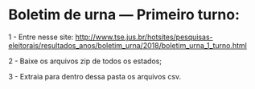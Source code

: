 # Boletim de urna — Primeiro turno:

1 - Entre nesse site:
    http://www.tse.jus.br/hotsites/pesquisas-eleitorais/resultados_anos/boletim_urna/2018/boletim_urna_1_turno.html

2 - Baixe os arquivos zip de todos os estados;

3 - Extraia para dentro dessa pasta os arquivos csv.
